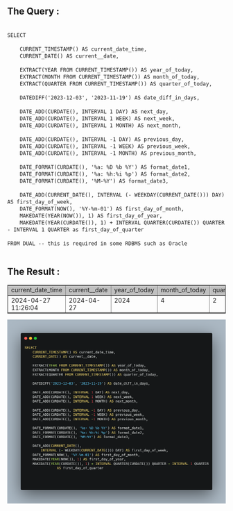 

## The Query :
```
   
SELECT 
    
    CURRENT_TIMESTAMP() AS current_date_time,
    CURRENT_DATE() AS current__date,
    
    EXTRACT(YEAR FROM CURRENT_TIMESTAMP()) AS year_of_today,
    EXTRACT(MONTH FROM CURRENT_TIMESTAMP()) AS month_of_today,
    EXTRACT(QUARTER FROM CURRENT_TIMESTAMP()) AS quarter_of_today,
    
    DATEDIFF('2023-12-03', '2023-11-19') AS date_diff_in_days,
    
    DATE_ADD(CURDATE(), INTERVAL 1 DAY) AS next_day,
    DATE_ADD(CURDATE(), INTERVAL 1 WEEK) AS next_week,
    DATE_ADD(CURDATE(), INTERVAL 1 MONTH) AS next_month,
    
    DATE_ADD(CURDATE(), INTERVAL -1 DAY) AS previous_day,
    DATE_ADD(CURDATE(), INTERVAL -1 WEEK) AS previous_week,
    DATE_ADD(CURDATE(), INTERVAL -1 MONTH) AS previous_month,
    
    DATE_FORMAT(CURDATE(), '%a: %D %b %Y') AS format_date1,
    DATE_FORMAT(CURDATE(), '%a: %h:%i %p') AS format_date2,
    DATE_FORMAT(CURDATE(), '%M-%Y') AS format_date3,
    
    DATE_ADD(CURRENT_DATE(), INTERVAL (- WEEKDAY(CURRENT_DATE())) DAY) AS first_day_of_week,
    DATE_FORMAT(NOW(), '%Y-%m-01') AS first_day_of_month,
    MAKEDATE(YEAR(NOW()), 1) AS first_day_of_year,
    MAKEDATE(YEAR(CURDATE()), 1) + INTERVAL QUARTER(CURDATE()) QUARTER - INTERVAL 1 QUARTER as first_day_of_quarter

FROM DUAL -- this is required in some RDBMS such as Oracle


```

## The Result :

<html>
<body>
<table border=1>
<tr>
<td bgcolor=silver class='medium'>current_date_time</td>
<td bgcolor=silver class='medium'>current__date</td>
<td bgcolor=silver class='medium'>year_of_today</td>
<td bgcolor=silver class='medium'>month_of_today</td>
<td bgcolor=silver class='medium'>quarter_of_today</td>
<td bgcolor=silver class='medium'>date_diff_in_days</td>
<td bgcolor=silver class='medium'>next_day</td>
<td bgcolor=silver class='medium'>next_week</td>
<td bgcolor=silver class='medium'>next_month</td>
<td bgcolor=silver class='medium'>previous_day</td>
<td bgcolor=silver class='medium'>previous_week</td>
<td bgcolor=silver class='medium'>previous_month</td>
<td bgcolor=silver class='medium'>format_date1</td>
<td bgcolor=silver class='medium'>format_date2</td>
<td bgcolor=silver class='medium'>format_date3</td>
<td bgcolor=silver class='medium'>first_day_of_week</td>
<td bgcolor=silver class='medium'>first_day_of_month</td>
<td bgcolor=silver class='medium'>first_day_of_year</td>
<td bgcolor=silver class='medium'>first_day_of_quarter</td>
</tr>
<tr>
<td class='normal' valign='top'>2024-04-27 11:26:04</td>
<td class='normal' valign='top'>2024-04-27</td>
<td class='normal' valign='top'>2024</td>
<td class='normal' valign='top'>4</td>
<td class='normal' valign='top'>2</td>
<td class='normal' valign='top'>14</td>
<td class='normal' valign='top'>2024-04-28</td>
<td class='normal' valign='top'>2024-05-04</td>
<td class='normal' valign='top'>2024-05-27</td>
<td class='normal' valign='top'>2024-04-26</td>
<td class='normal' valign='top'>2024-04-20</td>
<td class='normal' valign='top'>2024-03-27</td>
<td class='normal' valign='top'>Sat: 27th Apr 2024</td>
<td class='normal' valign='top'>Sat: 12:00 AM</td>
<td class='normal' valign='top'>April-2024</td>
<td class='normal' valign='top'>2024-04-22</td>
<td class='normal' valign='top'>2024-04-01</td>
<td class='normal' valign='top'>2024-01-01</td>
<td class='normal' valign='top'>2024-04-01</td>
</tr>
</table>
</body>
</html>


![Pic of Date Function](https://github.com/Shafi-Shaik/MySQL/blob/master/MySQL%20Date%20Functions.png)


